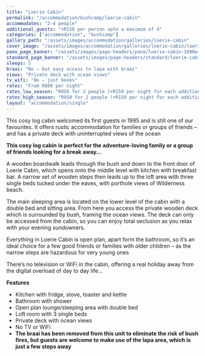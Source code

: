 ```yaml
---
title: "Loerie Cabin"
permalink: "/accommodation/bushcamp/loerie-cabin"
accommodates: "2-4 people"
additional_guests: "+R150 per person upto a maximum of 4"
categories: ["accommodation", "bushcamp"]
gallery_path: "/assets/images/accommodation/galleries/loerie-cabin"
cover_image: "/assets/images/accommodation/galleries/loerie-cabin/loerie-cabin-04-480w.jpg"
pano_page_banner: "/assets/images/page-headers/pano/loerie-cabin-1600w.jpg"
standard_page_banner: "/assets/images/page-headers/standard/loerie-cabin-600w.jpg"
sleeps: 5  
braai: "No – but easy access to lapa with braai"
views: "Private deck with ocean views"
tv_wifi: "No – just books"
rates: "From R800 per night"
rates_low_season: "R850 for 2 people (+R150 per night for each additional person – max 5)"
rates_high_season: "R950 for 2 people (+R150 per night for each additional person – max 5)"
layout: "accommodation/single"
---
```


This cosy log cabin welcomed its first guests in 1995 and is still one of our favourites. It offers rustic accommodation for families or groups of friends – and has a private deck with uninterrupted views of the ocean
 <!--more-->
__This cosy log cabin__ __is perfect for the adventure\-loving family or a group of friends looking for a break away…__

A wooden boardwalk leads through the bush and down to the front door of Loerie Cabin, which opens onto the middle level with kitchen with breakfast bar\. A narrow set of wooden steps then leads up to the loft area with three single beds tucked under the eaves, with porthole views of Wilderness beach\. 

The main sleeping area is located on the lower level of the cabin with a double bed and sitting area\. From here you access the private wooden deck which is surrounded by bush, framing the ocean views\. The deck can only be accessed from the cabin, so you can enjoy total seclusion as you relax with your evening sundowners\.

Everything in Loerie Cabin is open plan, apart form the bathroom, so it’s an ideal choice for a few good friends or families with older children – as the narrow steps are hazardous for very young ones

There’s no television or WiFi in the cabin, offering a real holiday away from the digital overload of day to day life…

__Features__

- Kitchen with fridge, stove, toaster and kettle
- Bathroom with shower
- Open plan lounge/sleeping area with double bed
-  Loft room with 3 single beds
- Private deck with ocean views
- No TV or WiFi
- __The braai has been removed from this unit to eliminate the risk of bush fires, but guests are welcome to make use of the lapa area, which is just a few steps away__